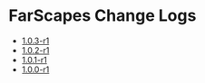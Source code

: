 # FarScapes Change Logs

- [1.0.3-r1](1.0.3-r1.md)
- [1.0.2-r1](1.0.2-r1.md)
- [1.0.1-r1](1.0.1-r2.md)
- [1.0.0-r1](1.0.0-r1.md)
